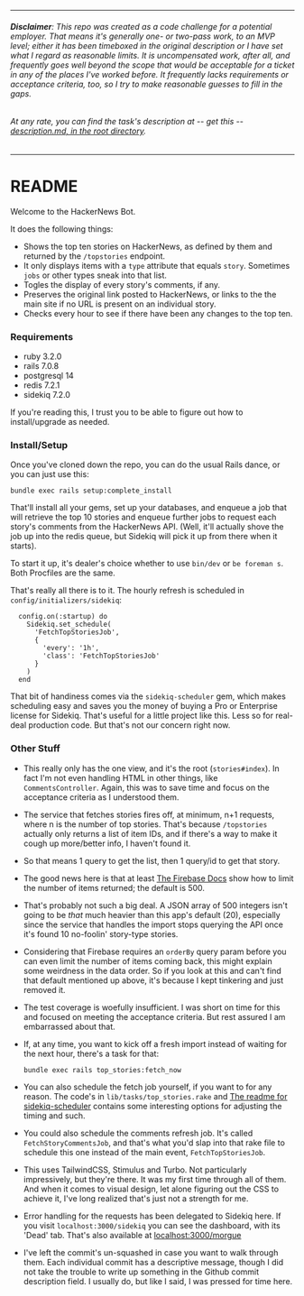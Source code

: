 ***************************************************  
###### **Disclaimer**: This repo was created as a code challenge for a potential employer. That means it's generally one- or two-pass work, to an MVP level; either it has been timeboxed in the original description or I have set what I regard as reasonable limits. It is uncompensated work, after all, and frequently goes well beyond the scope that would be acceptable for a ticket in any of the places I've worked before. It frequently lacks requirements or acceptance criteria, too, so I try to make reasonable guesses to fill in the gaps. 

###### At any rate, you can find the task's description at -- get this -- [description.md, in the root directory](./description.md).
*************************************************** 

# README

Welcome to the HackerNews Bot. 

It does the following things: 

- Shows the top ten stories on HackerNews, as defined by them and returned by the `/topstories` endpoint. 
 - It only displays items with a `type` attribute that equals `story`. Sometimes `jobs` or other types sneak into that list. 
- Togles the display of every story's comments, if any. 
- Preserves the original link posted to HackerNews, or links to the the main site if no URL is present on an individual story. 
- Checks every hour to see if there have been any changes to the top ten. 

### Requirements

- ruby 3.2.0
- rails 7.0.8
- postgresql 14
- redis 7.2.1
- sidekiq 7.2.0

If you're reading this, I trust you to be able to figure out how to install/upgrade as needed. 

### Install/Setup

Once you've cloned down the repo, you can do the usual Rails dance, or you can just use this: 

```
bundle exec rails setup:complete_install 
```  

That'll install all your gems, set up your databases, and enqueue a job that will retrieve the top 10 stories and enqueue further jobs to request each story's comments from the HackerNews API. (Well, it'll actually shove the job up into the redis queue, but Sidekiq will pick it up from there when it starts). 

To start it up, it's dealer's choice whether to use `bin/dev` or `be foreman s`. Both Procfiles are the same. 

That's really all there is to it. The hourly refresh is scheduled in `config/initializers/sidekiq`:  

```
  config.on(:startup) do
    Sidekiq.set_schedule(
      'FetchTopStoriesJob',
      {
        'every': '1h',
        'class': 'FetchTopStoriesJob'
      }
    )
  end
``` 

That bit of handiness comes via the `sidekiq-scheduler` gem, which makes scheduling easy and saves you the money of buying a Pro or Enterprise license for Sidekiq. That's useful for a little project like this. Less so for real-deal production code. But that's not our concern right now. 


### Other Stuff  

- This really only has the one view, and it's the root (`stories#index`). In fact I'm not even handling HTML in other things, like `CommentsController`. Again, this was to save time and focus on the acceptance criteria as I understood them. 
- The service that fetches stories fires off, at minimum, n+1 requests, where n is the number of top stories. That's because `/topstories` actually only returns a list of item IDs, and if there's a way to make it cough up more/better info, I haven't found it. 
 - 	So that means 1 query to get the list, then 1 query/id to get that story. 
 - The good news here is that at least [The Firebase Docs](https://firebase.google.com/docs/database/rest/retrieve-data#section-rest-filtering) show how to limit the number of items returned; the default is 500.  
 - That's probably not such a big deal. A JSON array of 500 integers isn't going to be *that* much heavier than this app's default (20), especially since the service that handles the import stops querying the API once it's found 10 no-foolin' story-type stories. 
 - Considering that Firebase requires an `orderBy` query param before you can even limit the number of items coming back, this might explain some weirdness in the data order. So if you look at this and can't find that default mentioned up above, it's because I kept tinkering and just removed it. 
- The test coverage is woefully insufficient. I was short on time for this and focused on meeting the acceptance criteria. But rest assured I am embarrassed about that. 
- If, at any time, you want to kick off a fresh import instead of waiting for the next hour, there's a task for that:  

  ```
  bundle exec rails top_stories:fetch_now
  ```  
- You can also schedule the fetch job yourself, if you want to for any reason. The code's in `lib/tasks/top_stories.rake` and [The readme for sidekiq-scheduler](https://github.com/sidekiq-scheduler/sidekiq-scheduler) contains some interesting options for adjusting the timing and such.  
 - You could also schedule the comments refresh job. It's called `FetchStoryCommentsJob`, and that's what you'd slap into that rake file to schedule this one instead of the main event, `FetchTopStoriesJob`.  
- This uses TailwindCSS, Stimulus and Turbo. Not particularly impressively, but they're there. It was my first time through all of them. And when it comes to visual design, let alone figuring out the CSS to achieve it, I've long realized that's just not a strength for me. 
- Error handling for the requests has been delegated to Sidekiq here. If you visit `localhost:3000/sidekiq` you can see the dashboard, with its 'Dead' tab. That's also available at [localhost:3000/morgue](http://localhost:3000/morgue)
- I've left the commit's un-squashed in case you want to walk through them. Each individual commit has a descriptive message, though I did not take the trouble to write up something in the Github commit description field. I usually do, but like I said, I was pressed for time here. 

